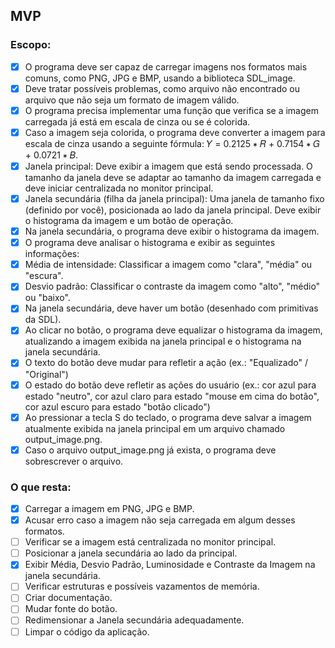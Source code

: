 ## MVP

### Escopo:

- [x] O programa deve ser capaz de carregar imagens nos formatos mais comuns, como PNG, JPG e BMP, usando a biblioteca SDL_image.
- [x] Deve tratar possíveis problemas, como arquivo não encontrado ou arquivo que não seja um formato de imagem válido.
- [x] O programa precisa implementar uma função que verifica se a imagem carregada já está em escala de cinza ou se é colorida.
- [x] Caso a imagem seja colorida, o programa deve converter a imagem para escala de cinza usando a seguinte fórmula: 𝑌 = 0.2125 ∗ 𝑅 + 0.7154 ∗ 𝐺 + 0.0721 ∗ 𝐵.
- [x] Janela principal: Deve exibir a imagem que está sendo processada. O tamanho da janela deve se adaptar ao tamanho da imagem carregada e deve iniciar centralizada no monitor principal.
- [x] Janela secundária (filha da janela principal): Uma janela de tamanho fixo (definido por você), posicionada ao lado da janela principal. Deve exibir o histograma da imagem e um botão de operação.
- [x] Na janela secundária, o programa deve exibir o histograma da imagem.
- [x] O programa deve analisar o histograma e exibir as seguintes informações:
- [x] Média de intensidade: Classificar a imagem como "clara", "média" ou "escura".
- [x] Desvio padrão: Classificar o contraste da imagem como "alto", "médio" ou "baixo".
- [x] Na janela secundária, deve haver um botão (desenhado com primitivas da SDL).
- [x] Ao clicar no botão, o programa deve equalizar o histograma da imagem, atualizando a imagem exibida na janela principal e o histograma na janela secundária.
- [x] O texto do botão deve mudar para refletir a ação (ex.: "Equalizado" / "Original")
- [x] O estado do botão deve refletir as ações do usuário (ex.: cor azul para estado "neutro", cor azul claro para estado "mouse em cima do botão", cor azul escuro para estado "botão clicado")
- [x] Ao pressionar a tecla S do teclado, o programa deve salvar a imagem atualmente exibida na janela principal em um arquivo chamado output_image.png.
- [x] Caso o arquivo output_image.png já exista, o programa deve sobrescrever o arquivo.

### O que resta:
- [x] Carregar a imagem em PNG, JPG e BMP.
- [x] Acusar erro caso a imagem não seja carregada em algum desses formatos.
- [ ] Verificar se a imagem está centralizada no monitor principal.
- [ ] Posicionar a janela secundária ao lado da principal.
- [x] Exibir Média, Desvio Padrão, Luminosidade e Contraste da Imagem na janela secundária.
- [ ] Verificar estruturas e possíveis vazamentos de memória.
- [ ] Criar documentação.
- [ ] Mudar fonte do botão.
- [ ] Redimensionar a Janela secundária adequadamente.
- [ ] Limpar o código da aplicação.
